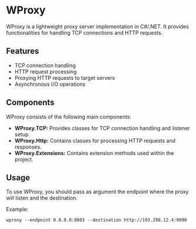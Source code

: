 # WProxy

WProxy is a lightweight proxy server implementation in C#/.NET. It provides functionalities for handling TCP connections and HTTP requests.

## Features

- TCP connection handling
- HTTP request processing
- Proxying HTTP requests to target servers
- Asynchronous I/O operations

## Components

WProxy consists of the following main components:

- **WProxy.TCP:** Provides classes for TCP connection handling and listener setup.
- **WProxy.Http:** Contains classes for processing HTTP requests and responses.
- **WProxy.Extensions:** Contains extension methods used within the project.

## Usage

To use WProxy, you should pass as argument the endpoint where the proxy will listen and the destination. 

Example:

```shellscript
wproxy --endpoint 0.0.0.0:8083 --destination http://193.298.12.4:9090

